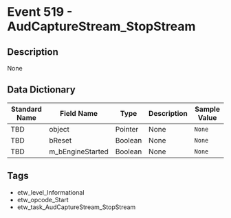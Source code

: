 # Event 519 - AudCaptureStream_StopStream

## Description
None

## Data Dictionary
|Standard Name|Field Name|Type|Description|Sample Value|
|---|---|---|---|---|
|TBD|object|Pointer|None|`None`|
|TBD|bReset|Boolean|None|`None`|
|TBD|m_bEngineStarted|Boolean|None|`None`|

## Tags
* etw_level_Informational
* etw_opcode_Start
* etw_task_AudCaptureStream_StopStream